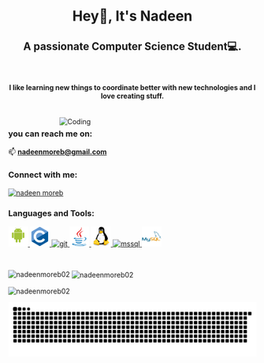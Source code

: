 <h1 align="center">Hey👋, It's Nadeen</h1>
<h2 align="center">A passionate Computer Science Student💻. </h2>
<br />
<h4 align="center"> I like learning new things to coordinate better with new technologies and I love creating stuff. </h4>
<br />
<img align="right" alt="Coding" width="400" src="https://camo.githubusercontent.com/0f2df9c6430300192232520a10bc3f09066cee3c6f1205da8490ac2b1d69d9e5/68747470733a2f2f6d69722d73332d63646e2d63662e626568616e63652e6e65742f70726f6a6563745f6d6f64756c65732f646973702f3630313031343131363737303437352e363036386265666634363430612e676966">

<h3 align="left"> you can reach me on:</h3>

 📫 **nadeenmoreb@gmail.com**

<h3 align="left">Connect with me:</h3>
<p align="left">
<a href="https://linkedin.com/in/nadeen moreb" target="blank"><img align="center" src="https://raw.githubusercontent.com/rahuldkjain/github-profile-readme-generator/master/src/images/icons/Social/linked-in-alt.svg" alt="nadeen moreb" height="30" width="40" /></a>
</p>

<h3 align="left">Languages and Tools:</h3>

<p align="left"> <a href="https://developer.android.com" target="_blank" rel="noreferrer"> <img src="https://raw.githubusercontent.com/devicons/devicon/master/icons/android/android-original-wordmark.svg" alt="android" width="40" height="40"/> </a> <a href="https://www.cprogramming.com/" target="_blank" rel="noreferrer"> <img src="https://raw.githubusercontent.com/devicons/devicon/master/icons/c/c-original.svg" alt="c" width="40" height="40"/> </a> <a href="https://git-scm.com/" target="_blank" rel="noreferrer"> <img src="https://www.vectorlogo.zone/logos/git-scm/git-scm-icon.svg" alt="git" width="40" height="40"/> </a> <a href="https://www.java.com" target="_blank" rel="noreferrer"> <img src="https://raw.githubusercontent.com/devicons/devicon/master/icons/java/java-original.svg" alt="java" width="40" height="40"/> </a> <a href="https://www.linux.org/" target="_blank" rel="noreferrer"> <img src="https://raw.githubusercontent.com/devicons/devicon/master/icons/linux/linux-original.svg" alt="linux" width="40" height="40"/> </a> <a href="https://www.microsoft.com/en-us/sql-server" target="_blank" rel="noreferrer"> <img src="https://www.svgrepo.com/show/303229/microsoft-sql-server-logo.svg" alt="mssql" width="40" height="40"/> </a> <a href="https://www.mysql.com/" target="_blank" rel="noreferrer"> <img src="https://raw.githubusercontent.com/devicons/devicon/master/icons/mysql/mysql-original-wordmark.svg" alt="mysql" width="40" height="40"/> </a> </p>
<br/>

<p><img align="left" src="https://github-readme-stats.vercel.app/api/top-langs?username=nadeenmoreb02&show_icons=true&locale=en&layout=compact" alt="nadeenmoreb02" /></p>

<p>&nbsp;<img align="center" src="https://github-readme-stats.vercel.app/api?username=nadeenmoreb02&show_icons=true&locale=en" alt="nadeenmoreb02" /></p>

<p><img align="center" src="https://github-readme-streak-stats.herokuapp.com/?user=nadeenmoreb02&" alt="nadeenmoreb02" /></p>

![snake gif](https://github.com/abdulayef1/abdulayef1/blob/output/github-contribution-grid-snake.svg)
